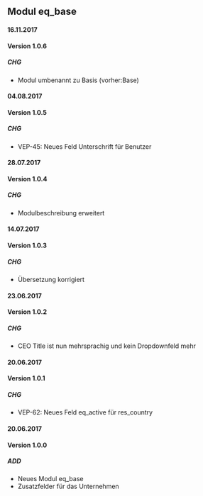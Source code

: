## Modul eq_base

#### 16.11.2017
#### Version 1.0.6
##### CHG
- Modul umbenannt zu Basis (vorher:Base)

#### 04.08.2017
#### Version 1.0.5
##### CHG
- VEP-45: Neues Feld Unterschrift für Benutzer


#### 28.07.2017
#### Version 1.0.4
##### CHG
- Modulbeschreibung erweitert


#### 14.07.2017
#### Version 1.0.3
##### CHG
- Übersetzung korrigiert 


#### 23.06.2017
#### Version 1.0.2
##### CHG
- CEO Title ist nun mehrsprachig und kein Dropdownfeld mehr 


#### 20.06.2017
#### Version 1.0.1
##### CHG
- VEP-62: Neues Feld eq_active für res_country


#### 20.06.2017
#### Version 1.0.0
##### ADD
- Neues Modul eq_base
- Zusatzfelder für das Unternehmen

